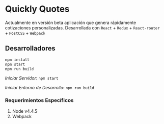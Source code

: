 # Quickly Quotes
Actualmente en versión beta aplicación que genera rápidamente cotizaciones personalizadas. Desarrollada con `React` + `Redux` + `React-router` + `PostCSS` + `Webpack`

## Desarrolladores

```bash
npm install
npm start
npm run build
```

*Iniciar Servidor*: `npm start`

*Iniciar Entorno de Desarrollo*: `npm run build`

### Requerimientos Específicos
  1. Node v4.4.5
  1. Webpack
